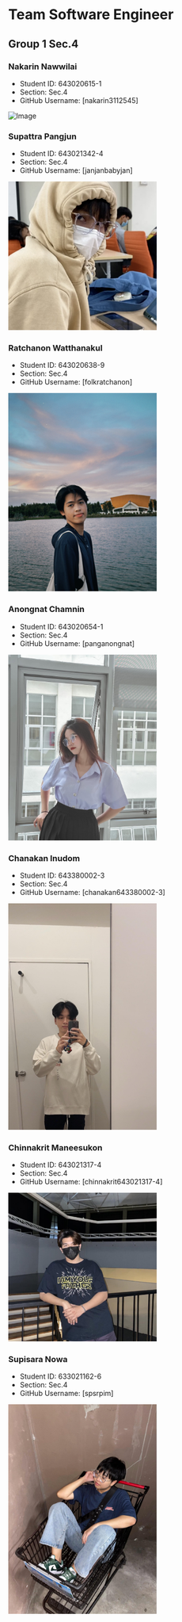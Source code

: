 <h1>Team Software Engineer</h1>
<h2> Group 1 Sec.4 </h2>

### Nakarin Nawwilai
- Student ID: 643020615-1
- Section: Sec.4
- GitHub Username: [nakarin3112545]
<img src="https://scontent.fkkc4-1.fna.fbcdn.net/v/t1.15752-9/410223520_1610596182680206_8166972127277865011_n.jpg?_nc_cat=108&ccb=1-7&_nc_sid=8cd0a2&_nc_eui2=AeH4PFztgVEulgUQhGRPwq-7c7kkCocDmtxzuSQKhwOa3GrrsZ3mK7sLRIAhqks47CY5R-h4XJBiQZefZmXgNof9&_nc_ohc=BunONfOqNk4AX_m4Xja&_nc_oc=AQkJJ-T21tjSozpdK4aPYgfM-YPFsSe3gaIH0UsgHWrccMKUDNxrM9OOd24B26aP3lZFzNe7y_pHK-ERi0aR_t0g&_nc_ht=scontent.fkkc4-1.fna&oh=03_AdRmf777ZjKBtY7I81Gu1zXWp7vQ2xW_rEUPGeHqdwezWA&oe=65A87AD5" alt="Image" width="300" height="auto">

### Supattra Pangjun
- Student ID: 643021342-4
- Section: Sec.4
- GitHub Username: [janjanbabyjan]
<img src="./media/jan.jpg" alt="Image" width="300" height="auto">

### Ratchanon Watthanakul
- Student ID: 643020638-9
- Section: Sec.4
- GitHub Username: [folkratchanon]
<img src="./media/ratchanon.JPG" alt="Image" width="300" height="400">

### Anongnat Chamnin
- Student ID: 643020654-1
- Section: Sec.4
- GitHub Username: [panganongnat]
<img src="./media/pang.jpg" alt="Image" width="300" height="auto">

### Chanakan Inudom
- Student ID: 643380002-3
- Section: Sec.4
- GitHub Username: [chanakan643380002-3]
<img src="./media/hern.jpg" alt="Image" width="300" height="auto">

### Chinnakrit Maneesukon
- Student ID: 643021317-4
- Section: Sec.4
- GitHub Username: [chinnakrit643021317-4]
<img src="./media/yeen.jpg" alt="Image" width="300" height="auto">

### Supisara Nowa
- Student ID: 633021162-6
- Section: Sec.4
- GitHub Username: [spsrpim]
<img src="./media/pim.jpg" alt="Image" width="300" height="auto">
